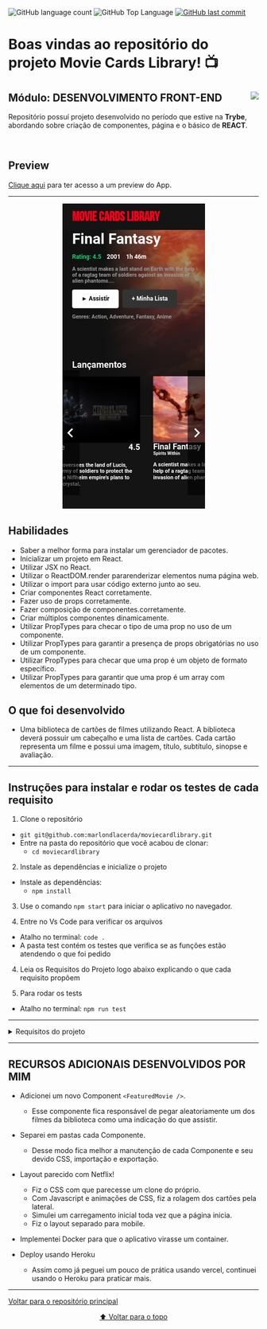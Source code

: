<p>
  <img alt="GitHub language count" src="https://img.shields.io/github/languages/count/marlondlacerda/moviecardlibrary?color=6E40C9&style=flat-square">
  <img alt="GitHub Top Language" src="https://img.shields.io/github/languages/top/marlondlacerda/moviecardlibrary?color=6E40C9&style=flat-square">
  <a href="https://github.com/marlondlacerda/moviecardlibrary/commits/main">
    <img alt="GitHub last commit" src="https://img.shields.io/github/last-commit/marlondlacerda/moviecardlibrary?color=6E40C9&style=flat-square">
  </a>
</p>

# Boas vindas ao repositório do projeto Movie Cards Library! 📺

<div align="center">
  <img height="150px" align="right" src="https://theme.zdassets.com/theme_assets/9633455/9814df697eaf49815d7df109110815ff887b3457.png" />
  <div align="left" style="display: inline_block">
    <h2>Módulo: DESENVOLVIMENTO FRONT-END</h2>
    <p>
      Repositório possuí projeto desenvolvido no período que estive na <b>Trybe</b>, abordando sobre criação de componentes, página e o básico de <b>REACT</b>.</p>
  </div>
  <br>
</div>

## Preview
<div align="left" style="display: inline_block">
  <a href="https://movie-card-library.herokuapp.com/">Clique aqui</a> para ter acesso a um preview do App.
</div>


---

<div align="center">
  <img src="./img/preview.png">
</div>

## Habilidades
- Saber a melhor forma para instalar um gerenciador de pacotes.
- Inicializar um projeto em React.
- Utilizar JSX no React.
- Utilizar o ReactDOM.render pararenderizar elementos numa página web.
- Utilizar o import para usar código externo junto ao seu.
- Criar componentes React corretamente.
- Fazer uso de props corretamente.
- Fazer composição de componentes.corretamente.
- Criar múltiplos componentes dinamicamente.
- Utilizar PropTypes para checar o tipo de uma prop no uso de um componente.
- Utilizar PropTypes para garantir a presença de props obrigatórias no uso de um componente.
- Utilizar PropTypes para checar que uma prop é um objeto de formato específico.
- Utilizar PropTypes para garantir que uma prop é um array com elementos de um determinado tipo.

## O que foi desenvolvido
- Uma biblioteca de cartões de filmes utilizando React. A biblioteca deverá possuir um cabeçalho e uma lista de cartões. Cada cartão representa um filme e possui uma imagem, título, subtítulo, sinopse e avaliação.

---

 ## Instruções para instalar e rodar os testes de cada requisito
1. Clone o repositório
  * `git git@github.com:marlondlacerda/moviecardlibrary.git`
  * Entre na pasta do repositório que você acabou de clonar:
    * `cd moviecardlibrary`

2. Instale as dependências e inicialize o projeto
  * Instale as dependências:
    * `npm install`

3. Use o comando `npm start` para iniciar o aplicativo no navegador.

3. Entre no Vs Code para verificar os arquivos
  * Atalho no terminal: `code . `
  * A pasta test contém os testes que verifica se as funções estão atendendo o que foi pedido

4. Leia os Requisitos do Projeto logo abaixo explicando o que cada requisito propõem

5. Para rodar os tests
  * Atalho no terminal: `npm run test`

***

<details>
  <summary>Requisitos do projeto</summary>

- [x] 1 - Crie um componente `<Header />`

  Criar um componente que represente o cabeçalho da página.

- [x] 2 - Renderize um texto no `<Header />`

  O texto deverá estar dentro de uma tag `h1`, que por sua vez deve estar dentro de uma tag `header`

- [x] 3 - Crie um componente `<MovieList />`

  Crie um componente que represente toda a área com os cartões de filmes. `<MovieList />` deve receber uma prop `movies`, que é um array de objetos com informações de um filme.

- [x] 4 - Renderize componentes `<MovieCard />` dentro de `<MovieList />`

  `<MovieList />` deve renderizar um componente `<MovieCard />` para cada objeto contido no array recebido na prop `movies`.

- [x] 5 - Passe uma key para cada `<MovieCard />` renderizado

  `<MovieList />` deve renderizar `<MovieCard />`s de forma dinâmica. Ou seja, deve utilizar a função `map` para renderizar uma lista. Cada componente `<MovieCard />` deve receber uma prop `key` com o nome do filme.

- [x] 6 - Crie um componente `<MovieCard />`

  Crie um componente que represente um cartão de filme. `<MovieCard />` deve receber uma prop `movie`. Essa prop será um objeto, contendo as propriedades, `title`, `subtitle`, `storyline`, `imagePath` e `rating`.

- [x] 7 - Renderize a imagem do filme dentro de uma tag `img`

  `<MovieCard />` deve renderizar uma tag `img`, tendo como atributo `src` o valor da propriedade `imagePath` do objeto recebido como prop.

- [x] 8 - Renderize o título do filme dentro de uma tag `h4`

  `<MovieCard />` deve renderizar o título do filme dentro de uma tag `h4`. O título está contido na propriedade `title` do objeto recebido como prop.

- [x] 9 - Renderize o subtítulo do filme dentro de uma tag `h5`

  `<MovieCard />` deve renderizar o subtítulo do filme dentro de uma tag `h5`. O subtítulo está contido na propriedade `subtitle` do objeto recebido como prop.

- [x] 10 - Renderize a sinopse do filme dentro de uma tag `p`

  `<MovieCard />` deve renderizar a sinopse do filme dentro de uma tag `p`. A sinopse está contida na propriedade `storyline` do objeto recebido como prop.

- [x] 11 - Crie um componente `<Rating />`

  Crie um componente que represente a avaliação de um filme.

- [x] 12 - Renderize a nota de um filme dentro de `Rating`

  `<Rating />` deve renderizar a nota do filme recebido na prop `rating` dentro de um elemento com a classe `rating`.

- [x] 13 - Renderize o componente `<Rating />` dentro de `<MovieCard />`

  `<MovieCard />` deve renderizar um componente `<Rating />`.

- [x] 14 - Passe como prop para o componente `<Rating />` o atributo `rating`

  `<MovieCard />` deve passar para o componente `<Rating />` uma prop chamada `rating`. O valor dessa prop é a propriedade `rating` do objeto recebido na prop `movie`.

- [x] 15 - Crie um componente `<App />`

  O componente `<App />` deve renderizar um componente `<Header />`.

- [x] 16 - Renderize `<MovieList />` dentro do componente `<App />`

  O componente `<App />` deve renderizar um componente `<MovieList />`, passando como prop `movies` a lista de filmes contida no arquivo `data.js`. Para isso, você precisará importar `data.js` dentro de `App.js`.

- [x] 17 - Adicione PropTypes a todos os componentes

  Todos os componentes que recebem props devem ter suas proptypes corretamente declaradas. O ESLint checa automaticamente declaração de proptypes, portanto seu Pull Request deverá passar pela verificação do linter para satisfazer esse requisito.

</details>

---
## RECURSOS ADICIONAIS DESENVOLVIDOS POR MIM

- Adicionei um novo Component `<FeaturedMovie />`.
  - Esse componente fica responsável de pegar aleatoriamente um dos filmes da biblioteca como uma indicação do que assistir.

- Separei em pastas cada Componente.
  - Desse modo fica melhor a manutenção de cada Componente e seu devido CSS, importação e exportação.

- Layout parecido com Netflix!
  - Fiz o CSS com que parecesse um clone do próprio.
  - Com Javascript e animações de CSS, fiz a  rolagem dos cartões pela lateral.
  - Simulei um carregamento inicial toda vez que a página inicia.
  - Fiz o layout separado para mobile.

- Implementei Docker para que o aplicativo virasse um container.

- Deploy usando Heroku
  - Assim como já peguei um pouco de prática usando vercel, continuei usando o Heroku para praticar mais.


---

<div align="left">
  <a href="https://github.com/marlondlacerda/trybe-projetos">Voltar para o repositório principal</a>
</div>
<div align="center">
  
  [⬆ Voltar para o topo](#boas-vindas-ao-repositório-do-projeto-movie-cards-library-)

</div>
